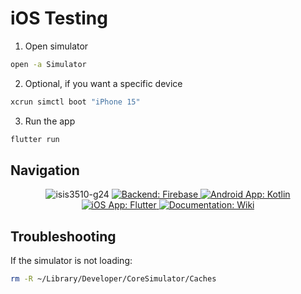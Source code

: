 # iOS Testing

1. Open simulator
```bash
open -a Simulator
```

2. Optional, if you want a specific device
```bash
xcrun simctl boot "iPhone 15"
```

3. Run the app
```bash
flutter run
```

## Navigation

<p align="center">
  <img src="https://komarev.com/ghpvc/?username=isis3510-g24&label=Views%20&color=0e75b6&style=flat" alt="isis3510-g24" />
  <a href="https://github.com/isis-3510-g24/backend" target="_blank" rel="noreferrer">
    <img src="https://img.shields.io/badge/Backend-Firebase-orange" alt="Backend: Firebase" />
  </a>
  <a href="https://github.com/isis-3510-g24/kotlin" target="_blank" rel="noreferrer">
    <img src="https://img.shields.io/badge/Android%20App-Kotlin-blue" alt="Android App: Kotlin" />
  </a>
  <a href="https://github.com/isis-3510-g24/flutter" target="_blank" rel="noreferrer">
    <img src="https://img.shields.io/badge/iOS%20App-Flutter-blueviolet" alt="iOS App: Flutter" />
  </a>
  <a href="https://github.com/isis-3510-g24/wiki/wiki" target="_blank" rel="noreferrer">
    <img src="https://img.shields.io/badge/Documentation-Wiki-brightgreen" alt="Documentation: Wiki" />
  </a>
</p>

## Troubleshooting

If the simulator is not loading:

```bash
rm -R ~/Library/Developer/CoreSimulator/Caches
```

